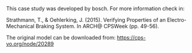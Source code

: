 This case study was developed by bosch. For more information check in:

Strathmann, T., & Oehlerking, J. (2015). Verifying Properties of an Electro-Mechanical Braking System. In ARCH@ CPSWeek (pp. 49-56).

The original model can be downloaded from: https://cps-vo.org/node/20289

